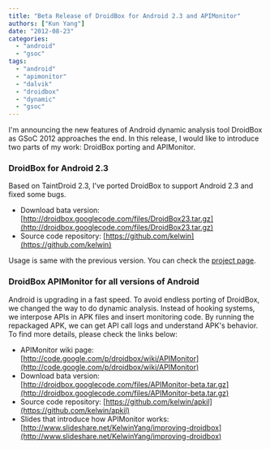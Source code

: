```yaml
---
title: "Beta Release of DroidBox for Android 2.3 and APIMonitor"
authors: ["Kun Yang"]
date: "2012-08-23"
categories: 
  - "android"
  - "gsoc"
tags: 
  - "android"
  - "apimonitor"
  - "dalvik"
  - "droidbox"
  - "dynamic"
  - "gsoc"
---
```


I'm announcing the new features of Android dynamic analysis tool DroidBox as GSoC 2012 approaches the end. In this release, I would like to introduce two parts of my work: DroidBox porting and APIMonitor.

### DroidBox for Android 2.3

Based on TaintDroid 2.3, I've ported DroidBox to support Android 2.3 and fixed some bugs.  

- Download bata version: [http://droidbox.googlecode.com/files/DroidBox23.tar.gz](http://droidbox.googlecode.com/files/DroidBox23.tar.gz)
- Source code repository: [https://github.com/kelwin](https://github.com/kelwin)

Usage is same with the previous version. You can check the [project page](https://code.google.com/p/droidbox/).  

### DroidBox APIMonitor for all versions of Android

Android is upgrading in a fast speed. To avoid endless porting of DroidBox, we changed the way to do dynamic analysis. Instead of hooking systems, we interpose APIs in APK files and insert monitoring code. By running the repackaged APK, we can get API call logs and understand APK's behavior. To find more details, please check the links below:  

- APIMonitor wiki page: [http://code.google.com/p/droidbox/wiki/APIMonitor](http://code.google.com/p/droidbox/wiki/APIMonitor)
- Download bata version: [http://droidbox.googlecode.com/files/APIMonitor-beta.tar.gz](http://droidbox.googlecode.com/files/APIMonitor-beta.tar.gz)
- Source code repository: [https://github.com/kelwin/apkil](https://github.com/kelwin/apkil)
- Slides that introduce how APIMonitor works: [http://www.slideshare.net/KelwinYang/improving-droidbox](http://www.slideshare.net/KelwinYang/improving-droidbox)
